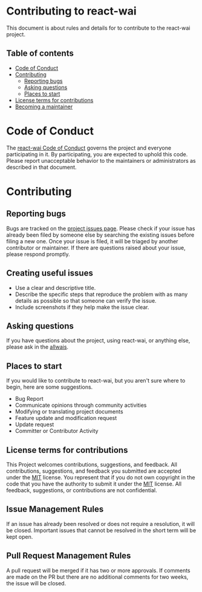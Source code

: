 # Contributing to react-wai

This document is about rules and details for to contribute to the react-wai project.

## Table of contents

- [Code of Conduct](#code-of-conduct)
- [Contributing](#contributing)
  - [Reporting bugs](#reporting-bugs)
  - [Asking questions](#asking-questions)
  - [Places to start](#places-to-start)
- [License terms for contributions](#license-terms-for-contributions)
- [Becoming a maintainer](#becoming-a-maintainer)

# Code of Conduct

The [react-wai Code of Conduct](./CODE-OF-CONDUCT.md) governs the project and everyone participating in it. By participating, you are expected to uphold this code. Please report unacceptable behavior to the maintainers or administrators as described in that document.

# Contributing

## Reporting bugs

Bugs are tracked on the [project issues page](https://github.com/allWAIs/react-wai/issues). Please check if your issue has already been filed by someone else by searching the existing issues before filing a new one. Once your issue is filed, it will be triaged by another contributor or maintainer. If there are questions raised about your issue, please respond promptly.

## Creating useful issues

- Use a clear and descriptive title.
- Describe the specific steps that reproduce the problem with as many details as possible so that someone can verify the issue.
- Include screenshots if they help make the issue clear.

## Asking questions

If you have questions about the project, using react-wai, or anything else, please ask in the [allwais](https://github.com/allWAIs/allwais.github.io/issues).

## Places to start

If you would like to contribute to react-wai, but you aren't sure where to begin, here are some suggestions.

- Bug Report
- Communicate opinions through community activities
- Modifying or translating project documents
- Feature update and modification request
- Update request
- Committer or Contributor Activity

## License terms for contributions

This Project welcomes contributions, suggestions, and feedback. All contributions, suggestions, and feedback you submitted are accepted under the [MIT](./LICENSE) license. You represent that if you do not own copyright in the code that you have the authority to submit it under the [MIT](./LICENSE) license. All feedback, suggestions, or contributions are not confidential.

## Issue Management Rules

If an issue has already been resolved or does not require a resolution, it will be closed. Important issues that cannot be resolved in the short term will be kept open.

## Pull Request Management Rules

A pull request will be merged if it has two or more approvals. If comments are made on the PR but there are no additional comments for two weeks, the issue will be closed.
